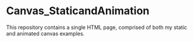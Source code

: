 # Canvas_StaticandAnimation

This repository contains a single HTML page, comprised of both my static and animated canvas examples. 

